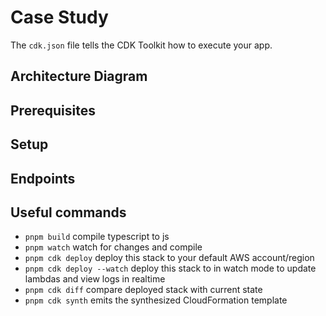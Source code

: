 # Case Study

The `cdk.json` file tells the CDK Toolkit how to execute your app.

## Architecture Diagram

## Prerequisites

## Setup

## Endpoints

## Useful commands

- `pnpm build` compile typescript to js
- `pnpm watch` watch for changes and compile
- `pnpm cdk deploy` deploy this stack to your default AWS account/region
- `pnpm cdk deploy --watch` deploy this stack to in watch mode to update lambdas and view logs in realtime
- `pnpm cdk diff` compare deployed stack with current state
- `pnpm cdk synth` emits the synthesized CloudFormation template
